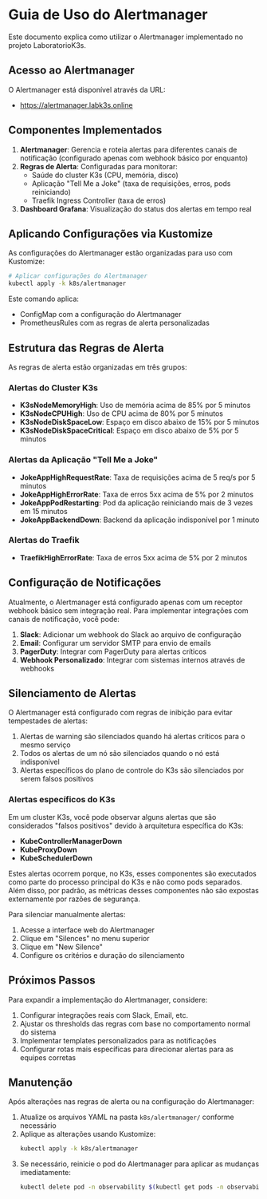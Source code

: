 # Guia de Uso do Alertmanager

Este documento explica como utilizar o Alertmanager implementado no projeto LaboratorioK3s.

## Acesso ao Alertmanager

O Alertmanager está disponível através da URL:
- https://alertmanager.labk3s.online

## Componentes Implementados

1. **Alertmanager**: Gerencia e roteia alertas para diferentes canais de notificação (configurado apenas com webhook básico por enquanto)
2. **Regras de Alerta**: Configuradas para monitorar:
   - Saúde do cluster K3s (CPU, memória, disco)
   - Aplicação "Tell Me a Joke" (taxa de requisições, erros, pods reiniciando)
   - Traefik Ingress Controller (taxa de erros)
3. **Dashboard Grafana**: Visualização do status dos alertas em tempo real

## Aplicando Configurações via Kustomize

As configurações do Alertmanager estão organizadas para uso com Kustomize:

```bash
# Aplicar configurações do Alertmanager
kubectl apply -k k8s/alertmanager
```

Este comando aplica:
- ConfigMap com a configuração do Alertmanager
- PrometheusRules com as regras de alerta personalizadas

## Estrutura das Regras de Alerta

As regras de alerta estão organizadas em três grupos:

### Alertas do Cluster K3s
- **K3sNodeMemoryHigh**: Uso de memória acima de 85% por 5 minutos
- **K3sNodeCPUHigh**: Uso de CPU acima de 80% por 5 minutos
- **K3sNodeDiskSpaceLow**: Espaço em disco abaixo de 15% por 5 minutos
- **K3sNodeDiskSpaceCritical**: Espaço em disco abaixo de 5% por 5 minutos

### Alertas da Aplicação "Tell Me a Joke"
- **JokeAppHighRequestRate**: Taxa de requisições acima de 5 req/s por 5 minutos
- **JokeAppHighErrorRate**: Taxa de erros 5xx acima de 5% por 2 minutos
- **JokeAppPodRestarting**: Pod da aplicação reiniciando mais de 3 vezes em 15 minutos
- **JokeAppBackendDown**: Backend da aplicação indisponível por 1 minuto

### Alertas do Traefik
- **TraefikHighErrorRate**: Taxa de erros 5xx acima de 5% por 2 minutos

## Configuração de Notificações

Atualmente, o Alertmanager está configurado apenas com um receptor webhook básico sem integração real. Para implementar integrações com canais de notificação, você pode:

1. **Slack**: Adicionar um webhook do Slack ao arquivo de configuração
2. **Email**: Configurar um servidor SMTP para envio de emails
3. **PagerDuty**: Integrar com PagerDuty para alertas críticos
4. **Webhook Personalizado**: Integrar com sistemas internos através de webhooks

## Silenciamento de Alertas

O Alertmanager está configurado com regras de inibição para evitar tempestades de alertas:

1. Alertas de warning são silenciados quando há alertas críticos para o mesmo serviço
2. Todos os alertas de um nó são silenciados quando o nó está indisponível
3. Alertas específicos do plano de controle do K3s são silenciados por serem falsos positivos

### Alertas específicos do K3s

Em um cluster K3s, você pode observar alguns alertas que são considerados "falsos positivos" devido à arquitetura específica do K3s:

- **KubeControllerManagerDown**
- **KubeProxyDown**
- **KubeSchedulerDown**

Estes alertas ocorrem porque, no K3s, esses componentes são executados como parte do processo principal do K3s e não como pods separados. Além disso, por padrão, as métricas desses componentes não são expostas externamente por razões de segurança.

Para silenciar manualmente alertas:
1. Acesse a interface web do Alertmanager
2. Clique em "Silences" no menu superior
3. Clique em "New Silence"
4. Configure os critérios e duração do silenciamento

## Próximos Passos

Para expandir a implementação do Alertmanager, considere:

1. Configurar integrações reais com Slack, Email, etc.
2. Ajustar os thresholds das regras com base no comportamento normal do sistema
3. Implementar templates personalizados para as notificações
4. Configurar rotas mais específicas para direcionar alertas para as equipes corretas

## Manutenção

Após alterações nas regras de alerta ou na configuração do Alertmanager:

1. Atualize os arquivos YAML na pasta `k8s/alertmanager/` conforme necessário
2. Aplique as alterações usando Kustomize:
   ```bash
   kubectl apply -k k8s/alertmanager
   ```
3. Se necessário, reinicie o pod do Alertmanager para aplicar as mudanças imediatamente:
   ```bash
   kubectl delete pod -n observability $(kubectl get pods -n observability | grep alertmanager | awk '{print $1}')
   ```
